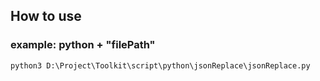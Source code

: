 ## How to use

### example: python + "filePath"
```shell
python3 D:\Project\Toolkit\script\python\jsonReplace\jsonReplace.py
```